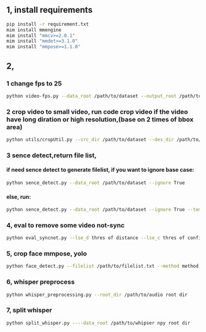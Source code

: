 ## 1, install requirements  
```sh
pip install -r requirement.txt 
mim install mmengine  
mim install "mmcv>=2.0.1" 
mim install "mmdet>=3.1.0" 
mim install "mmpose>=1.1.0" 
```

## 2, 

### 1 change fps to 25 
```sh
python video-fps.py --data_root /path/to/dataset --output_root /path/to/savedir/
```
### 2 crop video to small video, run code crop video if the video have long diration or high resolution,(base on 2 times of bbox area)
```sh
python utils/cropUtil.py --src_dir /path/to/dataset --des_dir /path/to/savedir/
```
### 3 sence detect,return file list, 
#### if need sence detect to generate filelist, if you want to ignore base case:
```sh
python sence_detect.py --data_root /path/to/dataset --ignore True
```
#### else, run:
```sh
python sence_detect.py --data_root /path/to/dataset --ignore True --temp_dir  /path/to/sence split dir/
```
### 4, eval to remove some video not-sync
```sh
python eval_syncnet.py --lse_d thres of distance --lse_c thres of confidence --filelist /path/to/filelist.txt --output /output/filelist.txt
```
### 5, crop face mmpose, yolo
```sh
python face_detect.py --filelist /path/to/filelist.txt --method method to detect --gpu_id gpu to use --output /path/to/save root dor
```
### 6, whisper preprocess
```sh
python whisper_preprocessing.py --root_dir /path/to/audio root dir
```
### 7, split whisper
```sh
python split_whisper.py ----data_root /path/to/whipser npy root dir
```
